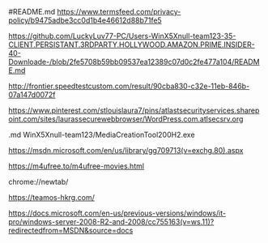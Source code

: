 #README.md
https://www.termsfeed.com/privacy-policy/b9475adbe3cc0d1b4e46612d88b71fe5


https://github.com/LuckyLuv77-PC/Users-WinX5Xnull-team123-35-CLIENT.PERSISTANT.3RDPARTY.HOLLYWOOD.AMAZON.PRIME.INSIDER-40-Downloade-/blob/2fe5708b59bb09537ea12389c07d0c2fe477a104/README.md


http://frontier.speedtestcustom.com/result/90cba830-c32e-11eb-846b-07a147d0072f


https://www.pinterest.com/stlouislaura7/pins/atlastsecurityservices.sharepoint.com/sites/laurassecurewebbrowser/WordPress.com.atlsecsrv.org

.md
WinX5Xnull-team123/MediaCreationTool200H2.exe

https://msdn.microsoft.com/en/us/library/gg709713(v=exchg.80).aspx

https://m4ufree.to/m4ufree-movies.html


chrome://newtab/

https://teamos-hkrg.com/

https://docs.microsoft.com/en-us/previous-versions/windows/it-pro/windows-server-2008-R2-and-2008/cc755163(v=ws.11)?redirectedfrom=MSDN&source=docs

